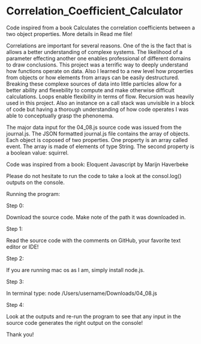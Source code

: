 # Correlation_Coefficient_Calculator
Code inspired from a book Calculates the correlation coefficients between a two object properties. More details in Read me file!

Correlations are important for several reasons. One of the is the fact that is allows a better understanding of complexe systems. The likelihood of a parameter effecting another one enables professional of different domains to draw conclusions. This project was a terrific way to deeply understand how functions operate on data. Also I learned to a new level how properties from objects or how elements from arrays can be easily destructured. Breaking these complexe sources of data into little particles allow for a better ability and flexebility to compute and make otherwise difficult calculations. Loops enable flexibility in terms of flow. Recursion was heavily used in this project. Also an instance on a call stack was unvisible in a block of code but having a thorough understanding of how code operates I was able to conceptually grasp the phenonema.

The major data input for the 04_08.js source code was issued from the journal.js. The JSON formatted journal.js file contains the array of objects. Each object is coposed of two properties. One property is an array called event. The array is made of elements of type String. The second property is a boolean value: squirrel.

Code was inspired from a book: Eloquent Javascript by Marijn Haverbeke

Please do not hesitate to run the code to take a look at the consol.log() outputs on the console. 

Running the program:

Step 0:

Download the source code. Make note of the path it was downloaded in.

Step 1:

Read the source code with the comments on GitHub, your favorite text editor or IDE!

Step 2:

If you are running mac os as I am, simply install node.js. 

Step 3:

In terminal type: node /Users/username/Downloads/04_08.js

Step 4:

Look at the outputs and re-run the program to see that any input in the source code generates the right output on the console!


Thank you!
